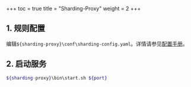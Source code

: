 +++
toc = true
title = "Sharding-Proxy"
weight = 2
+++

## 1. 规则配置

编辑`${sharding-proxy}\conf\sharding-config.yaml`。详情请参见[配置手册](/07-sharding-proxy/02-configuration/)。 

## 2. 启动服务

```sh
${sharding-proxy}\bin\start.sh ${port}
```
